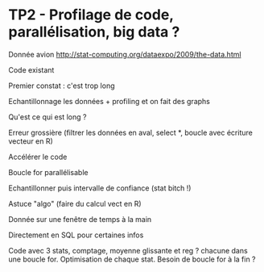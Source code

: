 # TP2 - Profilage de code, parallélisation, big data ?

Donnée avion http://stat-computing.org/dataexpo/2009/the-data.html

Code existant

Premier constat : c'est trop long 

Echantillonnage les données + profiling et on fait des graphs

Qu'est ce qui est long ?

Erreur grossière (filtrer les données en aval, select *, boucle avec écriture vecteur en R)

Accélérer le code

Boucle for parallélisable

Echantillonner puis intervalle de confiance (stat bitch !)

Astuce "algo" (faire du calcul vect en R)

Donnée sur une fenêtre de temps à la main

Directement en SQL pour certaines infos

Code avec 3 stats, comptage, moyenne glissante et reg ? chacune dans une boucle for. Optimisation de chaque stat. Besoin de boucle for à la fin ? 

